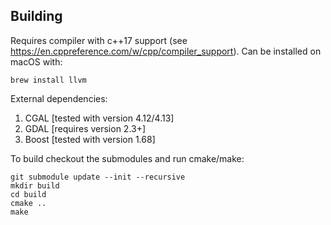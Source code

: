 ## Building
Requires compiler with c++17 support (see https://en.cppreference.com/w/cpp/compiler_support). Can be installed on macOS with:
```
brew install llvm
```

External dependencies:
1. CGAL [tested with version 4.12/4.13]
1. GDAL [requires version 2.3+]
1. Boost [tested with version 1.68]


To build checkout the submodules and run cmake/make:
```
git submodule update --init --recursive
mkdir build
cd build
cmake ..
make
```
 
